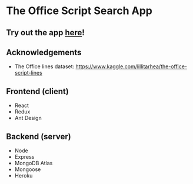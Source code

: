 # The Office Script Search App

## Try out the app [here](https://frozen-fortress-97960.herokuapp.com)!

## Acknowledgements
- The Office lines dataset: https://www.kaggle.com/lillitarhea/the-office-script-lines

## Frontend (client)
- React
- Redux
- Ant Design

## Backend (server)
- Node
- Express
- MongoDB Atlas
- Mongoose
- Heroku